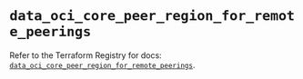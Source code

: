 # `data_oci_core_peer_region_for_remote_peerings`

Refer to the Terraform Registry for docs: [`data_oci_core_peer_region_for_remote_peerings`](https://registry.terraform.io/providers/hashicorp/oci/7.19.0/docs/data-sources/core_peer_region_for_remote_peerings).
